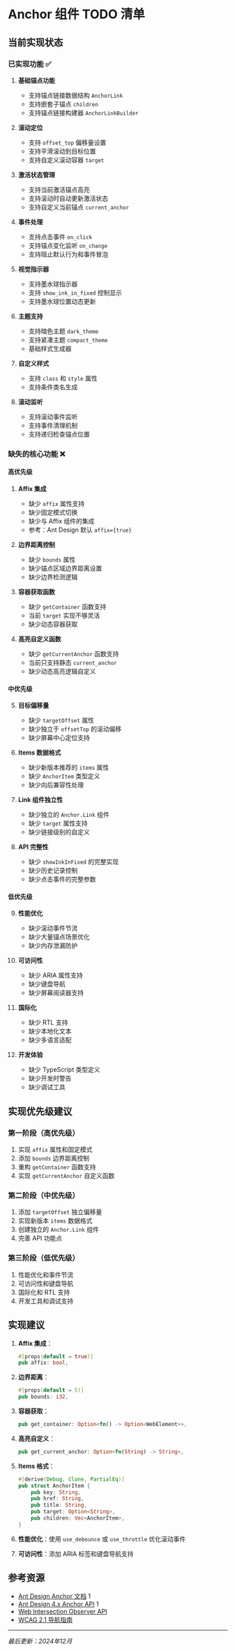# Anchor 组件 TODO 清单

## 当前实现状态

### 已实现功能 ✅

1. **基础锚点功能**
   - 支持锚点链接数据结构 `AnchorLink`
   - 支持嵌套子锚点 `children`
   - 支持锚点链接构建器 `AnchorLinkBuilder`

2. **滚动定位**
   - 支持 `offset_top` 偏移量设置
   - 支持平滑滚动到目标位置
   - 支持自定义滚动容器 `target`

3. **激活状态管理**
   - 支持当前激活锚点高亮
   - 支持滚动时自动更新激活状态
   - 支持自定义当前锚点 `current_anchor`

4. **事件处理**
   - 支持点击事件 `on_click`
   - 支持锚点变化监听 `on_change`
   - 支持阻止默认行为和事件冒泡

5. **视觉指示器**
   - 支持墨水球指示器
   - 支持 `show_ink_in_fixed` 控制显示
   - 支持墨水球位置动态更新

6. **主题支持**
   - 支持暗色主题 `dark_theme`
   - 支持紧凑主题 `compact_theme`
   - 基础样式生成器

7. **自定义样式**
   - 支持 `class` 和 `style` 属性
   - 支持条件类名生成

8. **滚动监听**
   - 支持滚动事件监听
   - 支持事件清理机制
   - 支持递归检查锚点位置

### 缺失的核心功能 ❌

#### 高优先级

1. **Affix 集成**
   - 缺少 `affix` 属性支持
   - 缺少固定模式切换
   - 缺少与 Affix 组件的集成
   - 参考：Ant Design 默认 `affix={true}`

2. **边界距离控制**
   - 缺少 `bounds` 属性
   - 缺少锚点区域边界距离设置
   - 缺少边界检测逻辑

3. **容器获取函数**
   - 缺少 `getContainer` 函数支持
   - 当前 `target` 实现不够灵活
   - 缺少动态容器获取

4. **高亮自定义函数**
   - 缺少 `getCurrentAnchor` 函数支持
   - 当前只支持静态 `current_anchor`
   - 缺少动态高亮逻辑自定义

#### 中优先级

5. **目标偏移量**
   - 缺少 `targetOffset` 属性
   - 缺少独立于 `offsetTop` 的滚动偏移
   - 缺少屏幕中心定位支持

6. **Items 数据格式**
   - 缺少新版本推荐的 `items` 属性
   - 缺少 `AnchorItem` 类型定义
   - 缺少向后兼容性处理

7. **Link 组件独立性**
   - 缺少独立的 `Anchor.Link` 组件
   - 缺少 `target` 属性支持
   - 缺少链接级别的自定义

8. **API 完整性**
   - 缺少 `showInkInFixed` 的完整实现
   - 缺少历史记录控制
   - 缺少点击事件的完整参数

#### 低优先级

9. **性能优化**
   - 缺少滚动事件节流
   - 缺少大量锚点场景优化
   - 缺少内存泄漏防护

10. **可访问性**
    - 缺少 ARIA 属性支持
    - 缺少键盘导航
    - 缺少屏幕阅读器支持

11. **国际化**
    - 缺少 RTL 支持
    - 缺少本地化文本
    - 缺少多语言适配

12. **开发体验**
    - 缺少 TypeScript 类型定义
    - 缺少开发时警告
    - 缺少调试工具

## 实现优先级建议

### 第一阶段（高优先级）
1. 实现 `affix` 属性和固定模式
2. 添加 `bounds` 边界距离控制
3. 重构 `getContainer` 函数支持
4. 实现 `getCurrentAnchor` 自定义函数

### 第二阶段（中优先级）
1. 添加 `targetOffset` 独立偏移量
2. 实现新版本 `items` 数据格式
3. 创建独立的 `Anchor.Link` 组件
4. 完善 API 功能点

### 第三阶段（低优先级）
1. 性能优化和事件节流
2. 可访问性和键盘导航
3. 国际化和 RTL 支持
4. 开发工具和调试支持

## 实现建议

1. **Affix 集成**：
   ```rust
   #[props(default = true)]
   pub affix: bool,
   ```

2. **边界距离**：
   ```rust
   #[props(default = 5)]
   pub bounds: i32,
   ```

3. **容器获取**：
   ```rust
   pub get_container: Option<fn() -> Option<WebElement>>,
   ```

4. **高亮自定义**：
   ```rust
   pub get_current_anchor: Option<fn(String) -> String>,
   ```

5. **Items 格式**：
   ```rust
   #[derive(Debug, Clone, PartialEq)]
   pub struct AnchorItem {
       pub key: String,
       pub href: String,
       pub title: String,
       pub target: Option<String>,
       pub children: Vec<AnchorItem>,
   }
   ```

6. **性能优化**：使用 `use_debounce` 或 `use_throttle` 优化滚动事件

7. **可访问性**：添加 ARIA 标签和键盘导航支持

## 参考资源

- [Ant Design Anchor 文档](https://ant.design/components/anchor/) <mcreference link="https://ant.design/components/anchor/" index="1">1</mcreference>
- [Ant Design 4.x Anchor API](https://4x.ant.design/components/anchor/) <mcreference link="https://4x.ant.design/components/anchor/" index="1">1</mcreference>
- [Web Intersection Observer API](https://developer.mozilla.org/en-US/docs/Web/API/Intersection_Observer_API)
- [WCAG 2.1 导航指南](https://www.w3.org/WAI/WCAG21/quickref/)

---

*最后更新：2024年12月*